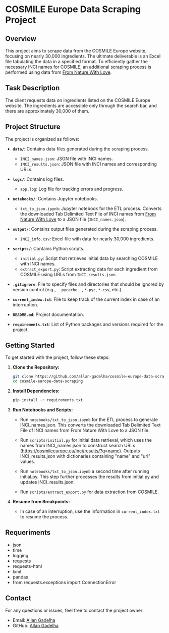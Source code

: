 # COSMILE Europe Data Scraping Project

## Overview

This project aims to scrape data from the COSMILE Europe website, focusing on nearly 30,000 ingredients. The ultimate deliverable is an Excel file tabulating the data in a specified format. To efficiently gather the necessary INCI names for COSMILE, an additional scraping process is performed using data from [From Nature With Love](https://www.fromnaturewithlove.com/resources/inci.asp).

## Task Description

The client requests data on ingredients listed on the COSMILE Europe website. The ingredients are accessible only through the search bar, and there are approximately 30,000 of them.

## Project Structure

The project is organized as follows:

- **`data/`**: Contains data files generated during the scraping process.
  - `INCI_names.json`: JSON file with INCI names.
  - `INCI_results.json`: JSON file with INCI names and corresponding URLs.

- **`logs/`**: Contains log files.
  - `app.log`: Log file for tracking errors and progress.

- **`notebooks/`**: Contains Jupyter notebooks.
  - `txt_to_json.ipynb`: Jupyter notebook for the ETL process. Converts the downloaded Tab Delimited Text File of INCI names from [From Nature With Love](https://www.fromnaturewithlove.com/resources/inci.asp) to a JSON file (`INCI_names.json`).

- **`output/`**: Contains output files generated during the scraping process.
  - `INCI_info.csv`: Excel file with data for nearly 30,000 ingredients.

- **`scripts/`**: Contains Python scripts.
  - `initial.py`: Script that retrieves initial data by searching COSMILE with INCI names.
  - `extract_export.py`: Script extracting data for each ingredient from COSMILE using URLs from `INCI_results.json`.

- **`.gitignore`**: File to specify files and directories that should be ignored by version control (e.g., `__pycache__`, `*.pyc`, `*.csv`, etc.).

- **`current_index.txt`**: File to keep track of the current index in case of an interruption.

- **`README.md`**: Project documentation.

- **`requirements.txt`**: List of Python packages and versions required for the project.

## Getting Started

To get started with the project, follow these steps:

1. **Clone the Repository:**
   ```bash
   git clone https://github.com/allan-gadelha/cosmile-europe-data-scraping.git
   cd cosmile-europe-data-scraping
   ```

2. **Install Dependencies:**
    ```bash
    pip install -r requirements.txt
    ```

3. **Run Notebooks and Scripts:**
    - Run `notebooks/txt_to_json.ipynb` for the ETL process to generate INCI_names.json. This converts the downloaded Tab Delimited Text File of INCI names from From Nature With Love to a JSON file.

    - Run `scripts/initial.py` for initial data retrieval, which uses the names from INCI_names.json to construct search URLs (https://cosmileeurope.eu/inci/results/?q=name). Outputs INCI_results.json with dictionaries containing "name" and "url" values.

    - Run `notebooks/txt_to_json.ipynb` a second time after running initial.py. This step further processes the results from initial.py and updates INCI_results.json.

    - Run `scripts/extract_export.py` for data extraction from COSMILE.

4. **Resume from Breakpoints:**
    - In case of an interruption, use the information in `current_index.txt` to resume the process.

## Requeriments

- json
- time
- logging
- requests
- requests-html
- lxml
- pandas
- from requests.exceptions import ConnectionError

## Contact

For any questions or issues, feel free to contact the project owner:

- Email: [Allan Gadelha](mailto:c.allan.gadelha@gmail.com)
- GitHub: [Allan Gadelha](https://github.com/allan-gadelha)